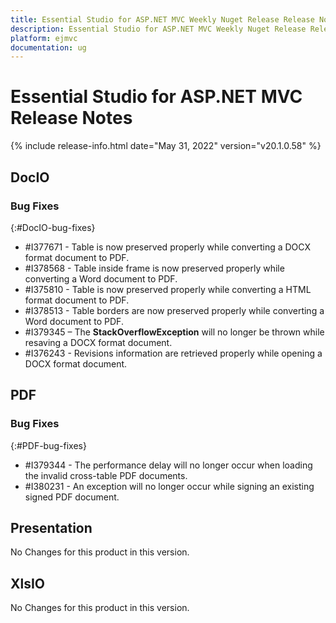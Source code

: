 ```yaml
---
title: Essential Studio for ASP.NET MVC Weekly Nuget Release Release Notes  
description: Essential Studio for ASP.NET MVC Weekly Nuget Release Release Notes  
platform: ejmvc
documentation: ug
---
```


# Essential Studio for ASP.NET MVC  Release Notes  

{% include release-info.html date="May 31, 2022"  version="v20.1.0.58" %} 






## DocIO

### Bug Fixes
{:#DocIO-bug-fixes}

* \#I377671 - Table is now preserved properly while converting a DOCX format document to PDF.
* \#I378568 - Table inside frame is now preserved properly while converting a Word document to PDF.
* \#I375810 - Table is now preserved properly while converting a HTML format document to PDF.
* \#I378513 - Table borders are now preserved properly while converting a Word document to PDF.
* \#I379345 – The **StackOverflowException** will no longer be thrown while resaving a DOCX format document.
* \#I376243 - Revisions information are retrieved properly while opening a DOCX format document.

## PDF

### Bug Fixes
{:#PDF-bug-fixes}

* \#I379344 - The performance delay will no longer occur when loading the invalid cross-table PDF documents.
* \#I380231 - An exception will no longer occur while signing an existing signed PDF document.
## Presentation

No Changes for this product in this version.

[//]: # "Delete the contents of this file while new content is added."

## XlsIO

No Changes for this product in this version.

[//]: # "Delete the contents of this file while new content is added."

